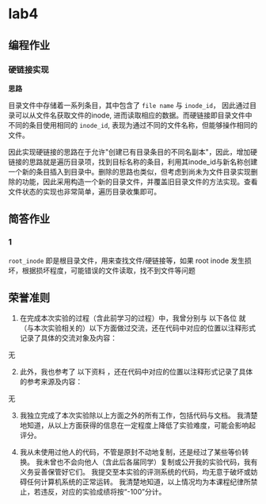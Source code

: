 # lab4

## 编程作业

### 硬链接实现

**思路**

目录文件中存储着一系列条目，其中包含了 `file name` 与 `inode_id`， 因此通过目录可以从文件名获取文件的inode, 进而读取相应的数据。而硬链接即目录文件中不同的条目使用相同的 `inode_id`, 表现为通过不同的文件名称，但能够操作相同的文件。

因此实现硬链接的思路在于允许"创建已有目录条目的不同名副本"，因此，增加硬链接的思路就是遍历目录项，找到目标名称的条目，利用其inode_id与新名称创建一个新的条目插入到目录中。删除的思路也类似，但考虑到尚未为文件目录实现删除的功能，因此采用构造一个新的目录文件，并覆盖旧目录文件的方法实现。查看文件状态的实现也非常简单，遍历目录收集即可。


## 简答作业

### 1

`root_inode` 即是根目录文件，用来查找文件/硬链接等，如果 root inode 发生损坏，根据损坏程度，可能错误的文件读取，找不到文件等问题


## 荣誉准则

1. 在完成本次实验的过程（含此前学习的过程）中，我曾分别与 以下各位 就（与本次实验相关的）以下方面做过交流，还在代码中对应的位置以注释形式记录了具体的交流对象及内容：

无

2. 此外，我也参考了 以下资料 ，还在代码中对应的位置以注释形式记录了具体的参考来源及内容：

无

3. 我独立完成了本次实验除以上方面之外的所有工作，包括代码与文档。 我清楚地知道，从以上方面获得的信息在一定程度上降低了实验难度，可能会影响起评分。

4. 我从未使用过他人的代码，不管是原封不动地复制，还是经过了某些等价转换。 我未曾也不会向他人（含此后各届同学）复制或公开我的实验代码，我有义务妥善保管好它们。 我提交至本实验的评测系统的代码，均无意于破坏或妨碍任何计算机系统的正常运转。 我清楚地知道，以上情况均为本课程纪律所禁止，若违反，对应的实验成绩将按“-100”分计。